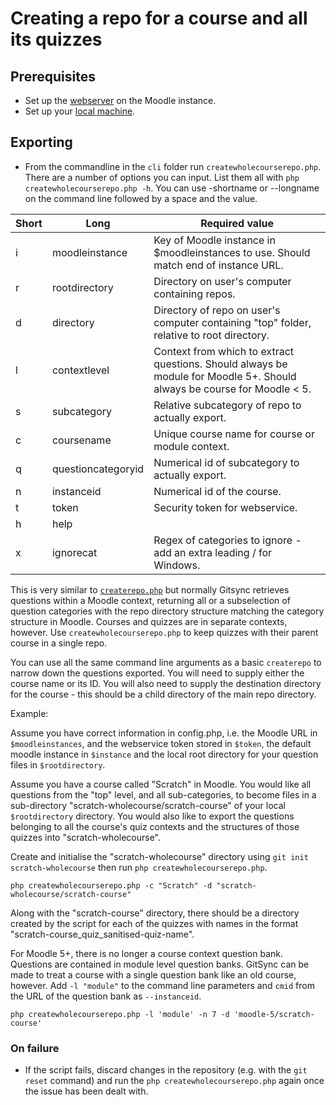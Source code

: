 # Creating a repo for a course and all its quizzes

## Prerequisites
- Set up the [webserver](webservicesetup.md) on the Moodle instance.
- Set up your [local machine](localsetup.md).

## Exporting
- From the commandline in the `cli` folder run `createwholecourserepo.php`. There are a number of options you can input. List them all with `php createwholecourserepo.php -h`. You can use -shortname or --longname on the command line followed by a space and the value.

|Short|Long|Required value|
|-|-|-|
|i|moodleinstance|Key of Moodle instance in $moodleinstances to use. Should match end of instance URL.|
|r|rootdirectory|Directory on user's computer containing repos.|
|d|directory|Directory of repo on user's computer containing "top" folder, relative to root directory.|
|l|contextlevel|Context from which to extract questions. Should always be module for Moodle 5+. Should always be course for Moodle < 5.|
|s|subcategory|Relative subcategory of repo to actually export.|
|c|coursename|Unique course name for course or module context.
|q|questioncategoryid|Numerical id of subcategory to actually export.
|n|instanceid|Numerical id of the course.
|t|token|Security token for webservice.
|h|help|
|x|ignorecat|Regex of categories to ignore - add an extra leading / for Windows.

This is very similar to [`createrepo.php`](createrepo.md) but normally Gitsync retrieves questions within a Moodle context, returning all or a subselection of question categories with the repo directory structure matching the category structure in Moodle. Courses and quizzes are in separate contexts, however. Use `createwholecourserepo.php` to keep quizzes with their parent course in a single repo.

You can use all the same command line arguments as a basic `createrepo` to narrow down the questions exported. You will need to supply either the course name or its ID. You will also need to supply the destination directory for the course - this should be a child directory of the main repo directory.

Example:

Assume you have correct information in config.php, i.e. the Moodle URL in `$moodleinstances`, and the webservice token stored in `$token`, the default moodle instance in `$instance` and the local root directory for your question files in `$rootdirectory`.

Assume you have a course called "Scratch" in Moodle. You would like all questions from the "top" level, and all sub-categories, to become files in a sub-directory "scratch-wholecourse/scratch-course" of your local `$rootdirectory` directory. You would also like to export the questions belonging to all the course's quiz contexts and the structures of those quizzes into "scratch-wholecourse".  

Create and initialise the "scratch-wholecourse" directory using `git init scratch-wholecourse` then run `php createwholecourserepo.php`.

`php createwholecourserepo.php -c "Scratch" -d "scratch-wholecourse/scratch-course" `

Along with the "scratch-course" directory, there should be a directory created by the script for each of the quizzes with names in the format "scratch-course_quiz_sanitised-quiz-name".

For Moodle 5+, there is no longer a course context question bank. Questions are contained in module level question banks. GitSync can be made to treat a course with a single question bank like an old course, however. Add `-l "module"` to the command line parameters and `cmid` from the URL of the question bank as `--instanceid`.

`php createwholecourserepo.php -l 'module' -n 7 -d 'moodle-5/scratch-course'`

### On failure

- If the script fails, discard changes in the repository (e.g. with the `git reset` command) and run the `php createwholecourserepo.php` again once the issue has been dealt with.